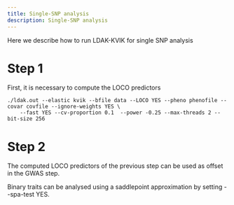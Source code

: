 ```yaml
---
title: Single-SNP analysis
description: Single-SNP analysis
---
```


Here we describe how to run LDAK-KVIK for single SNP analysis

# Step 1

First, it is necessary to compute the LOCO predictors

```
./ldak.out --elastic kvik --bfile data --LOCO YES --pheno phenofile --covar covfile --ignore-weights YES \
    --fast YES --cv-proportion 0.1  --power -0.25 --max-threads 2 --bit-size 256
```



# Step 2

The computed LOCO predictors of the previous step can be used as offset in the GWAS step.

Binary traits can be analysed using a saddlepoint approximation by setting --spa-test YES.